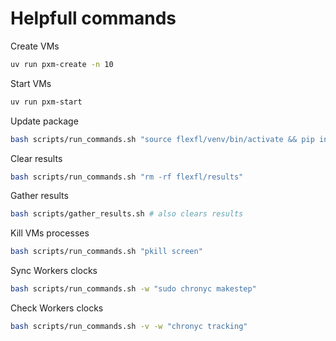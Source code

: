 # Helpfull commands

Create VMs
```bash
uv run pxm-create -n 10
```

Start VMs
```bash
uv run pxm-start
```

Update package
```bash
bash scripts/run_commands.sh "source flexfl/venv/bin/activate && pip install --upgrade flexfl"
```

Clear results
```bash
bash scripts/run_commands.sh "rm -rf flexfl/results"
```

Gather results
```bash
bash scripts/gather_results.sh # also clears results
```

Kill VMs processes
```bash
bash scripts/run_commands.sh "pkill screen"
```

Sync Workers clocks
```bash
bash scripts/run_commands.sh -w "sudo chronyc makestep"
```

Check Workers clocks
```bash
bash scripts/run_commands.sh -v -w "chronyc tracking"
```
